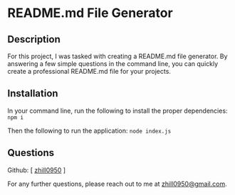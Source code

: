 # README.md File Generator

## Description

For this project, I was tasked with creating a README.md file generator. By answering a few simple questions in the command line, you can quickly create a professional README.md file for your projects.

## Installation

In your command line, run the following to install the proper dependencies:
`npm i`

Then the following to run the application:
`node index.js`

## Questions

Github: [ [zhill0950](http://github.com/zhill0950) ]

For any further questions, please reach out to me at zhill0950@gmail.com.
